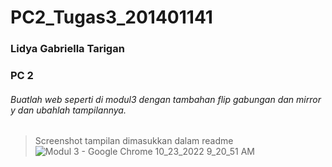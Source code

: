 # PC2_Tugas3_201401141
### Lidya Gabriella Tarigan
### PC 2


###### Buatlah web seperti di modul3 dengan tambahan flip gabungan dan mirror y dan ubahlah tampilannya.
> Screenshot tampilan dimasukkan dalam readme![Modul 3 - Google Chrome 10_23_2022 9_20_51 AM](https://user-images.githubusercontent.com/86070778/197372033-25c1ff78-3c59-44cc-aed9-328af85e4bc4.png)
